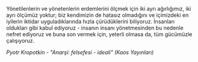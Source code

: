 Yönetilenlerin ve yönetenlerin erdemlerini ölçmek için iki ayrı ağırlığımız,
iki ayrı ölçümüz yoktur; biz kendimizin de hatasız olmadığını ve içimizdeki
en iyilerin iktidar uyguladıklarında hızla çürüdüklerini biliyoruz. İnsanları
oldukları gibi kabul ediyoruz - insanın insanı yönetmesinden bu nedenle nefret
ediyoruz ve buna son vermek için, yeterli olmasa da, tüm gücümüzle çalışıyoruz.

*Pyotr Kropotkin - "Anarşi: felsefesi - ideali" (Kaos Yayınları)*
